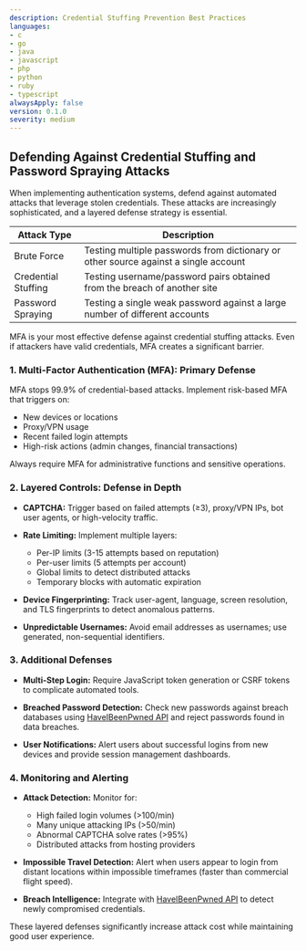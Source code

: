 ```yaml
---
description: Credential Stuffing Prevention Best Practices
languages:
- c
- go
- java
- javascript
- php
- python
- ruby
- typescript
alwaysApply: false
version: 0.1.0
severity: medium
---
```


## Defending Against Credential Stuffing and Password Spraying Attacks

When implementing authentication systems, defend against automated attacks that leverage stolen credentials. These attacks are increasingly sophisticated, and a layered defense strategy is essential.

| Attack Type | Description |
|-------------|-------------|
| Brute Force | Testing multiple passwords from dictionary or other source against a single account |
| Credential Stuffing | Testing username/password pairs obtained from the breach of another site |
| Password Spraying | Testing a single weak password against a large number of different accounts |

MFA is your most effective defense against credential stuffing attacks. Even if attackers have valid credentials, MFA creates a significant barrier.

### 1. Multi-Factor Authentication (MFA): Primary Defense

MFA stops 99.9% of credential-based attacks. Implement risk-based MFA that triggers on:
- New devices or locations
- Proxy/VPN usage
- Recent failed login attempts
- High-risk actions (admin changes, financial transactions)

Always require MFA for administrative functions and sensitive operations.

### 2. Layered Controls: Defense in Depth

* **CAPTCHA:** Trigger based on failed attempts (≥3), proxy/VPN IPs, bot user agents, or high-velocity traffic.

* **Rate Limiting:** Implement multiple layers:
  - Per-IP limits (3-15 attempts based on reputation)
  - Per-user limits (5 attempts per account)
  - Global limits to detect distributed attacks
  - Temporary blocks with automatic expiration

* **Device Fingerprinting:** Track user-agent, language, screen resolution, and TLS fingerprints to detect anomalous patterns.

* **Unpredictable Usernames:** Avoid email addresses as usernames; use generated, non-sequential identifiers.

### 3. Additional Defenses

* **Multi-Step Login:** Require JavaScript token generation or CSRF tokens to complicate automated tools.

* **Breached Password Detection:** Check new passwords against breach databases using [HaveIBeenPwned API](https://haveibeenpwned.com/API/v3) and reject passwords found in data breaches.

* **User Notifications:** Alert users about successful logins from new devices and provide session management dashboards.

### 4. Monitoring and Alerting

* **Attack Detection:** Monitor for:
  - High failed login volumes (>100/min)
  - Many unique attacking IPs (>50/min)
  - Abnormal CAPTCHA solve rates (>95%)
  - Distributed attacks from hosting providers

* **Impossible Travel Detection:** Alert when users appear to login from distant locations within impossible timeframes (faster than commercial flight speed).

* **Breach Intelligence:** Integrate with [HaveIBeenPwned API](https://haveibeenpwned.com/API/v3) to detect newly compromised credentials.

These layered defenses significantly increase attack cost while maintaining good user experience.